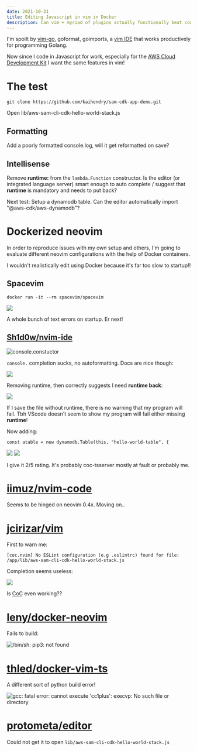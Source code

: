 ```yaml
---
date: 2021-10-31
title: Editing Javascript in vim in Docker
description: Can vim + myriad of plugins actually functionally beat code?
---
```


I'm spoilt by [vim-go](https://github.com/fatih/vim-go), goformat, goimports, a
[vim IDE](https://github.com/kaihendry/goide) that works productively for
programming Golang.

Now since I code in Javascript for work, especially for the [AWS Cloud
Development Kit](https://youtu.be/Du0l6z3dMVc) I want the same features in vim!

# The test

	git clone https://github.com/kaihendry/sam-cdk-app-demo.git

Open lib/aws-sam-cli-cdk-hello-world-stack.js

## Formatting

Add a poorly formatted console.log, will it get reformatted on save?

## Intellisense

Remove **runtime:** from the `lambda.Function` constructor. Is the editor (or
integrated language server) smart enough to auto complete / suggest that
**runtime** is mandatory and needs to put back?

Next test: Setup a dynamodb table. Can the editor automatically import
"@aws-cdk/aws-dynamodb"?

# Dockerized neovim

In order to reproduce issues with my own setup and others, I'm going to
evaluate different neovim configurations with the help of Docker containers.

I wouldn't realistically edit using Docker because it's far too slow to startup!!

## Spacevim

	docker run -it --rm spacevim/spacevim

<img src="https://s.natalian.org/2021-10-31/spacevim.png">

A whole bunch of text errors on startup. Er next!

## [Sh1d0w/nvim-ide](https://github.com/Sh1d0w/nvim-ide#features)

<img src="https://s.natalian.org/2021-10-31/1635639280_1918x1047.png" alt="console.constuctor">

`console.` completion sucks, no autoformatting. Docs are nice though:

<img src="https://s.natalian.org/2021-10-31/docs.png">

Removing runtime, then correctly suggests I need **runtime back**:

<img src="https://s.natalian.org/2021-10-31/runtime-suggestion.png">

If I save the file without runtime, there is no warning that my program will fail. Tbh VScode doesn't seem to show my program will fail either missing **runtime**!

Now adding:

	const atable = new dynamodb.Table(this, "hello-world-table", {

<img src="https://s.natalian.org/2021-10-31/chokes.png">
<img src="https://s.natalian.org/2021-10-31/chokes2.png">

I give it 2/5 rating. It's probably coc-tsserver mostly at fault or probably me.

# [iimuz/nvim-code](https://github.com/iimuz/dockerfile/blob/master/nvim-node/Dockerfile)

Seems to be hinged on neovim 0.4x. Moving on..

# [jcirizar/vim](https://github.com/jcirizar/vim)

First to warn me:

	[coc.nvim] No ESLint configuration (e.g .eslintrc) found for file: /app/lib/aws-sam-cli-cdk-hello-world-stack.js

Completion seems useless:

<img src="https://s.natalian.org/2021-10-31/1635649250_1918x1047.png">

Is <abbr title="Conquer of Completion">CoC</abbr> even working??

# [leny/docker-neovim](https://github.com/leny/docker-neovim/tree/master)

Fails to build:

<img src="https://s.natalian.org/2021-10-31/1635649547_1918x1047.png" alt="/bin/sh: pip3: not found">

# [thled/docker-vim-ts](https://github.com/thled/docker-vim-ts)

A different sort of python build error!

<img src="https://s.natalian.org/2021-10-31/1635649757_1918x1047.png" alt="gcc: fatal error: cannot execute 'cc1plus': execvp: No such file or directory">

# [protometa/editor](https://github.com/protometa/editor)

Could not get it to open `lib/aws-sam-cli-cdk-hello-world-stack.js`
